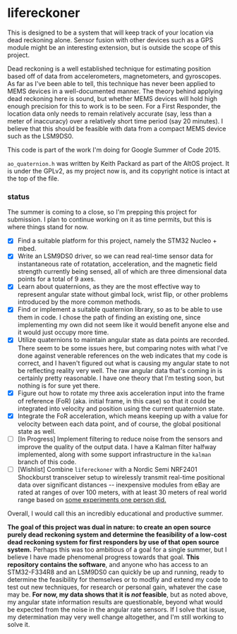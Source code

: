 # lifereckoner
This is designed to be a system that will keep track of your location via dead reckoning alone. Sensor fusion with other devices such as a GPS module might be an interesting extension, but is outside the scope of this project.

Dead reckoning is a well established technique for estimating position based off of data from accelerometers, magnetometers, and gyroscopes. As far as I've been able to tell, this technique has never been applied to MEMS devices in a well-documented manner. The theory behind applying dead reckoning here is sound, but whether MEMS devices will hold high enough precision for this to work is to be seen. For a First Responder, the location data only needs to remain relatively accurate (say, less than a meter of inaccuracy) over a relatively short time period (say 20 minutes). I believe that this should be feasible with data from a compact MEMS device such as the LSM9DS0.

This code is part of the work I'm doing for Google Summer of Code 2015.

`ao_quaternion.h` was written by Keith Packard as part of the AltOS project. It is under the GPLv2, as my project now is, and its copyright notice is intact at the top of the file.

### status
The summer is coming to a close, so I'm prepping this project for submission. I plan to continue working on it as time permits, but this is where things stand for now.

- [x] Find a suitable platform for this project, namely the STM32 Nucleo + mbed.
- [x] Write an LSM9DS0 driver, so we can read real-time sensor data for instantaneous rate of rotatation, acceleration, and the magnetic field strength currently being sensed, all of which are three dimensional data points for a total of 9 axes.
- [x] Learn about quaternions, as they are the most effective way to represent angular state without gimbal lock, wrist flip, or other problems introduced by the more common methods.
- [x] Find or implement a suitable quaternion library, so as to be able to use them in code. I chose the path of finding an existing one, since implementing my own did not seem like it would benefit anyone else and it would just occupy more time.
- [x] Utilize quaternions to maintain angular state as data points are recorded. There seem to be some issues here, but comparing notes with what I've done against venerable references on the web indicates that my code is correct, and I haven't figured out what is causing my angular state to not be reflecting reality very well. The raw angular data that's coming in is certainly pretty reasonable. I have one theory that I'm testing soon, but nothing is for sure yet there.
- [x] Figure out how to rotate my three axis acceleration input into the frame of reference (FoR) (aka. initial frame, in this case) so that it could be integrated into velocity and position using the current quaternion state.
- [x] Integrate the FoR acceleration, which means keeping up with a value for velocity between each data point, and of course, the global positional state as well.
- [ ] [In Progress] Implement filtering to reduce noise from the sensors and improve the quality of the output data. I have a Kalman filter halfway implemented, along with some support infrastructure in the `kalman` branch of this code.
- [ ] [Wishlist] Combine `lifereckoner` with a Nordic Semi NRF2401 Shockburst transceiver setup to wirelessly transmit real-time positional data over significant distances -- inexpensive modules from eBay are rated at ranges of over 100 meters, with at least 30 meters of real world range based on [some experiments one person did.](https://hallard.me/nrf24l01-real-life-range-test/)

Overall, I would call this an incredibly educational and productive summer.

**The goal of this project was dual in nature: to create an open source purely dead reckoning system and determine the feasibility of a low-cost dead reckoning system for first responders by use of that open source system.** Perhaps this was too ambitious of a goal for a single summer, but I believe I have made phenomenal progress towards that goal. **This repository contains the software**, and anyone who has access to an STM32-F334R8 and an LSM9DS0 can quickly be up and running, ready to determine the feasibility for themselves or to modfiy and extend my code to test out new techniques, for research or personal gain, whatever the case may be. **For now, my data shows that it is *not* feasible**, but as noted above, my angular state information results are questionable, beyond what would be expected from the noise in the angular rate sensors. If I solve that issue, my determination may very well change altogether, and I'm still working to solve it.
